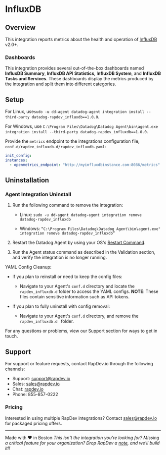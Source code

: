# InfluxDB

## Overview

This integration reports metrics about the health and operation of [InfluxDB][1] v2.0+.

### Dashboards

This integration provides several out-of-the-box dashboards named **InfluxDB Summary**, 
**InfluxDB API Statistics**, **InfluxDB System**, and **InfluxDB Tasks and Services**. 
These dashboards display the metrics produced by the integration and split them into different categories.

## Setup
For Linux, use`sudo -u dd-agent datadog-agent integration install --third-party datadog-rapdev_influxdb==1.0.0`.

For Windows, use `C:\Program Files\Datadog\Datadog Agent\bin\agent.exe integration install --third-party datadog-rapdev_influxdb==1.0.0`.

Provide the `metrics` endpoint to the integrations configuration file, `conf.d/rapdev_influxdb.d/rapdev_influxdb.yaml`:

```yaml
init_config:
instances:
  - openmetrics_endpoint: "http://myinfluxdbinstance.com:8086/metrics"
```

## Uninstallation

### Agent Integration Uninstall 

1. Run the following command to remove the integration:

    - Linux: `sudo -u dd-agent datadog-agent integration remove datadog-rapdev_influxdb`

    - Windows: `“C:\Program Files\Datadog\Datadog Agent\bin\agent.exe" integration remove datadog-rapdev_influxdb”`
        
2. Restart the Datadog Agent by using your OS's [Restart Command](https://docs.datadoghq.com/agent/guide/agent-commands/?tab=agentv6v7#restart-the-agent).

3. Run the Agent status command as described in the Validation section, and verify the integration is no longer running.

YAML Config Cleanup:
- If you plan to reinstall or need to keep the config files:
    - Navigate to your Agent's `conf.d` directory and locate the `rapdev_influxdb.d` folder to access the YAML configs. **NOTE**: These files contain sensitive information such as API tokens.
    
- If you plan to fully uninstall with config removal:
    - Navigate to your Agent's `conf.d` directory, and remove the `rapdev_influxdb.d ` folder.

For any questions or problems, view our Support section for ways to get in touch.

## Support
For support or feature requests, contact RapDev.io through the following channels:
- Support: support@rapdev.io
- Sales: sales@rapdev.io
- Chat: [rapdev.io][2]
- Phone: 855-857-0222

### Pricing
Interested in using multiple RapDev integrations? Contact [sales@rapdev.io][3] for packaged pricing offers.

---

Made with ❤️ in Boston
*This isn't the integration you're looking for? Missing a critical feature for your organization? Drop RapDev a [note][4], and we'll build it!!*


[1]: https://www.influxdata.com/
[2]: https://www.rapdev.io/#Get-in-touch
[3]: mailto:sales@rapdev.io
[4]: mailto:support@rapdev.io
